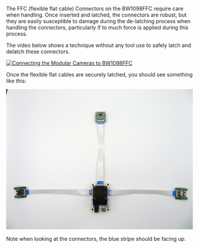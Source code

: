 The FFC (flexible flat cable) Connectors on the BW1098FFC require care when handling.  Once inserted and latched, the connectors are robust, but they are easily susceptible to damage during the de-latching process when handling the connectors, particularly if to much force is applied during this process.

The video below shows a technique without any tool use to safely latch and delatch these connectors.

[![Connecting the Modular Cameras to BW1098FFC](https://i.imgur.com/z3O0LXr.jpg)](https://www.youtube.com/watch?v=KQlFvodQ3nM "FFC Connection Example")

Once the flexible flat cables are securely latched, you should see something like this:

![BW1098FFC Connected to Modular Cameras](/images/1098ffc_connected.jpg)

Note when looking at the connectors, the blue stripe should be facing up.
